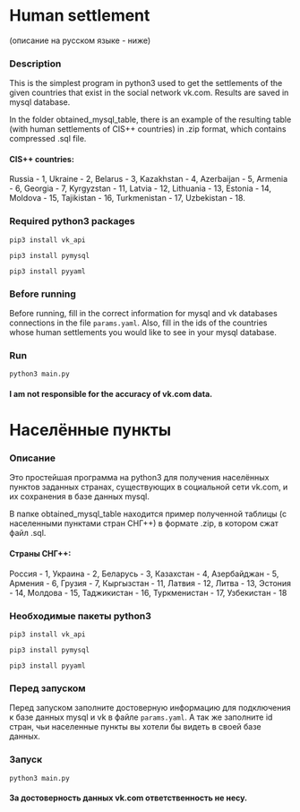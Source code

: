 # Human settlement
(описание на русском языке - ниже)

### Description 

This is the simplest program in python3 used to get the settlements of the given countries that exist in the social network vk.com. Results are saved in mysql database. 

In the folder obtained_mysql_table, there is an example of the resulting table (with human settlements of CIS++ countries) in .zip format, which contains compressed .sql file. 

#### CIS++ countries:
Russia - 1,
Ukraine - 2,
Belarus - 3,
Kazakhstan - 4,
Azerbaijan - 5,
Armenia - 6,
Georgia - 7,
Kyrgyzstan - 11,
Latvia - 12,
Lithuania - 13,
Estonia - 14,
Moldova - 15,
Tajikistan - 16,
Turkmenistan - 17,
Uzbekistan - 18.


### Required python3 packages

`pip3 install vk_api`

`pip3 install pymysql`

`pip3 install pyyaml`

### Before running

Before running, fill in the correct information for mysql and vk databases connections in the file `params.yaml`. Also, fill in the ids of the countries whose human settlements you would like to see in your mysql database. 

### Run

`python3 main.py` 

#### I am not responsible for the accuracy of vk.com data.




# Населённые пункты

### Описание 

Это простейшая программа на python3 для получения населённых пунктов заданных странах, существующих в социальной сети vk.com, и их сохранения в базе данных mysql. 

В папке obtained_mysql_table находится пример полученной таблицы (с населенными пунктами стран СНГ++) в формате .zip, в котором сжат файл .sql. 

#### Страны СНГ++:
Россия - 1,
Украина - 2,
Беларусь - 3,
Казахстан - 4,
Азербайджан - 5,
Армения - 6,
Грузия - 7,
Кыргызстан - 11,
Латвия - 12,
Литва - 13,
Эстония - 14,
Молдова - 15,
Таджикистан - 16,
Туркменистан - 17,
Узбекистан - 18

### Необходимые пакеты python3

`pip3 install vk_api`

`pip3 install pymysql`

`pip3 install pyyaml`

### Перед запуском

Перед запуском заполните достоверную информацию для подключения к базе данных mysql и vk в файле `params.yaml`. А так же заполните id стран, чьи населенные пункты вы хотели бы видеть в своей базе данных. 

### Запуск

`python3 main.py` 

#### За достоверность данных vk.com ответственность не несу.  
